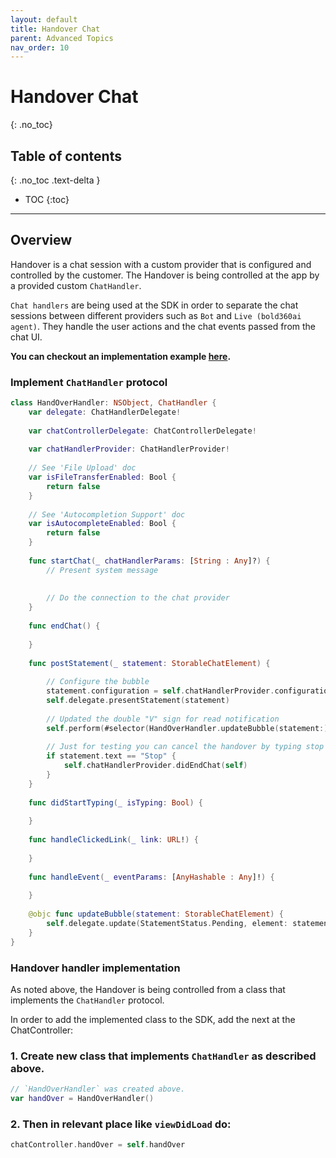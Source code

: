 ```yaml
---
layout: default
title: Handover Chat
parent: Advanced Topics
nav_order: 10
---
```


# Handover Chat 
{: .no_toc}

## Table of contents
{: .no_toc .text-delta }

- TOC
{:toc}

--- 

## Overview
Handover is a chat session with a custom provider that is configured and controlled by the customer.
The Handover is being controlled at the app by a provided custom `ChatHandler`.

`Chat handlers` are being used at the SDK in order to separate the chat sessions between different providers such as `Bot` and `Live (bold360ai agent)`.
They handle the user actions and the chat events passed from the chat UI.

**You can checkout an implementation example [here](https://github.com/bold360ai/bold360-mobile-samples-ios/blob/master/BasicSample/BasicSample/HandOver/HandOverHandler.swift).**

### Implement `ChatHandler` protocol

```swift
class HandOverHandler: NSObject, ChatHandler {
    var delegate: ChatHandlerDelegate!
    
    var chatControllerDelegate: ChatControllerDelegate!
    
    var chatHandlerProvider: ChatHandlerProvider!
    
    // See 'File Upload' doc
    var isFileTransferEnabled: Bool {
        return false
    }
    
    // See 'Autocompletion Support' doc
    var isAutocompleteEnabled: Bool {
        return false
    }
    
    func startChat(_ chatHandlerParams: [String : Any]?) {
        // Present system message
        
        
        // Do the connection to the chat provider
    }
    
    func endChat() {
        
    }
    
    func postStatement(_ statement: StorableChatElement) {
        
        // Configure the bubble
        statement.configuration = self.chatHandlerProvider.configuration(for: .OutgoingElement)
        self.delegate.presentStatement(statement)
        
        // Updated the double "V" sign for read notification
        self.perform(#selector(HandOverHandler.updateBubble(statement:)), with: statement, afterDelay: 3)
        
        // Just for testing you can cancel the handover by typing stop
        if statement.text == "Stop" {
            self.chatHandlerProvider.didEndChat(self)
        }
    }
    
    func didStartTyping(_ isTyping: Bool) {
        
    }
    
    func handleClickedLink(_ link: URL!) {
        
    }
    
    func handleEvent(_ eventParams: [AnyHashable : Any]!) {
        
    }
    
    @objc func updateBubble(statement: StorableChatElement) {
        self.delegate.update(StatementStatus.Pending, element: statement)
    }
}
```

### Handover handler implementation

As noted above, the Handover is being controlled from a class that implements the `ChatHandler` protocol.

In order to add the implemented class to the SDK, add the next at the ChatController:

### 1. Create new class that implements `ChatHandler` as described above.

```swift
// `HandOverHandler` was created above.
var handOver = HandOverHandler()
```

### 2. Then in relevant place like `viewDidLoad` do:

```swift
chatController.handOver = self.handOver
```